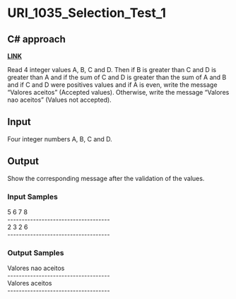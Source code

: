 # URI_1035_Selection_Test_1

## C# approach

<strong> <a href='https://www.urionlinejudge.com.br/judge/en/problems/view/1035'> LINK </a> </strong>  <br>

Read 4 integer values A, B, C and D. Then if B is greater than C and D is greater than A and if the sum of C and D is greater than the sum of A and B and if C and D were positives values and if A is even, write the message “Valores aceitos” (Accepted values). Otherwise, write the message “Valores nao aceitos” (Values not accepted).

## Input <br>
Four integer numbers A, B, C and D.

## Output <br>
Show the corresponding message after the validation of the values​​.

### Input Samples
5 6 7 8 <br>
------------------------------------ <br>
2 3 2 6 <br>
------------------------------------ <br>

### Output Samples
Valores nao aceitos <br>
------------------------------------ <br>
Valores aceitos <br>
------------------------------------ <br>